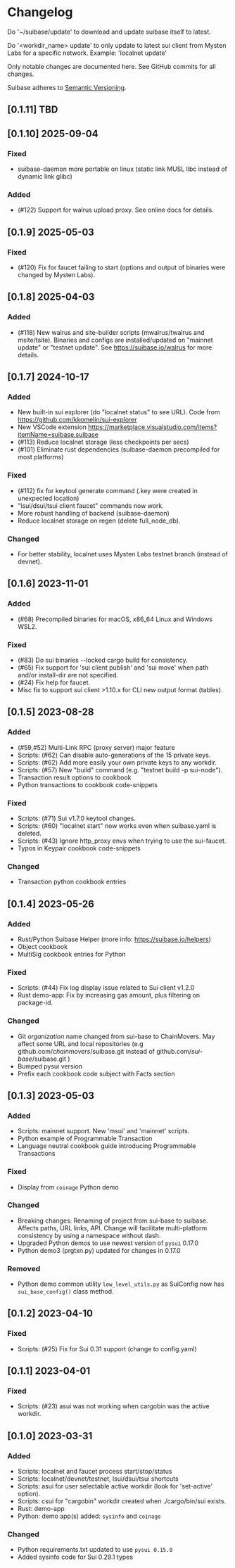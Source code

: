 # Changelog

Do '~/suibase/update' to download and update suibase itself to latest.<br>

Do '<workdir_name> update' to only update to latest sui client from Mysten Labs for a specific network. Example: 'localnet update'

Only notable changes are documented here. See GitHub commits for all changes.

Suibase adheres to [Semantic Versioning](https://semver.org/spec/v2.0.0.html).

## [0.1.11] TBD


## [0.1.10] 2025-09-04
### Fixed

- suibase-daemon more portable on linux (static link MUSL libc instead of dynamic link glibc)

### Added

- (#122) Support for walrus upload proxy. See online docs for details.

## [0.1.9] 2025-05-03
### Fixed

- (#120) Fix for faucet failing to start (options and output of binaries were changed by Mysten Labs).

## [0.1.8] 2025-04-03
### Added

- (#118) New walrus and site-builder scripts (mwalrus/twalrus and msite/tsite).
         Binaries and configs are installed/updated on "mainnet update" or "testnet update".
         See https://suibase.io/walrus for more details.

## [0.1.7] 2024-10-17
### Added

- New built-in sui explorer (do "localnet status" to see URL). Code from https://github.com/kkomelin/sui-explorer
- New VSCode extension https://marketplace.visualstudio.com/items?itemName=suibase.suibase
- (#113) Reduce localnet storage (less checkpoints per secs)
- (#101) Eliminate rust dependencies (suibase-daemon precompiled for most platforms)

### Fixed

- (#112) fix for keytool generate command (.key were created in unexpected location)
- "lsui/dsui/tsui client faucet" commands now work.
- More robust handling of backend (suibase-daemon)
- Reduce localnet storage on regen (delete full_node_db).

### Changed

- For better stability, localnet uses Mysten Labs testnet branch (instead of devnet).

## [0.1.6] 2023-11-01

### Added
- (#68) Precompiled binaries for macOS, x86_64 Linux and Windows WSL2.

### Fixed
- (#83) Do sui binaries --locked cargo build for consistency.
- (#65) Fix support for 'sui client publish' and 'sui move' when path and/or install-dir are not specified.
- (#24) Fix help for faucet.
- Misc fix to support sui client >1.10.x for CLI new output format (tables).


## [0.1.5] 2023-08-28

### Added

- (#59,#52) Multi-Link RPC (proxy server) major feature
- Scripts: (#62) Can disable auto-generations of the 15 private keys.
- Scripts: (#62) Add more easily your own private keys to any workdir.
- Scripts: (#57) New "build" command (e.g. "testnet build -p sui-node").
- Transaction result options to cookbook
- Python transactions to cookbook code-snippets

### Fixed

- Scripts: (#71) Sui v1.7.0 keytool changes.
- Scripts: (#60) "localnet start" now works even when suibase.yaml is deleted.
- Scripts: (#43) Ignore http_proxy envs when trying to use the sui-faucet.
- Typos in Keypair cookbook code-snippets

### Changed

- Transaction python cookbook entries

## [0.1.4] 2023-05-26

### Added

- Rust/Python Suibase Helper (more info: https://suibase.io/helpers)
- Object cookbook
- MultiSig cookbook entries for Python

### Fixed

- Scripts: (#44) Fix log display issue related to Sui client v1.2.0
- Rust demo-app: Fix by increasing gas amount, plus filtering on package-id.

### Changed

- Git _organization_ name changed from sui-base to ChainMovers. May affect some URL and local repositories (e.g github.com/_chainmovers_/suibase.git instead of github.com/_sui-base_/suibase.git )
- Bumped pysui version
- Prefix each cookbook code subject with Facts section

## [0.1.3] 2023-05-03

### Added

- Scripts: mainnet support. New 'msui' and 'mainnet' scripts.
- Python example of Programmable Transaction
- Language neutral cookbook guide introducing Programmable Transactions

### Fixed

- Display from `coinage` Python demo

### Changed

- Breaking changes: Renaming of project from sui-base to suibase. Affects paths, URL links, API.
  Change will facilitate multi-platform consistency by using a namespace without dash.
- Upgraded Python demos to use newest version of `pysui` 0.17.0
- Python demo3 (prgtxn.py) updated for changes in 0.17.0

### Removed

- Python demo common utility `low_level_utils.py` as SuiConfig now has `sui_base_config()` class method.

## [0.1.2] 2023-04-10

### Fixed

- Scripts: (#25) Fix for Sui 0.31 support (change to config.yaml)

## [0.1.1] 2023-04-01

### Fixed

- Scripts: (#23) asui was not working when cargobin was the active workdir.

## [0.1.0] 2023-03-31

### Added

- Scripts: localnet and faucet process start/stop/status
- Scripts: localnet/devnet/testnet, lsui/dsui/tsui shortcuts
- Scripts: asui for user selectable active workdir (look for 'set-active' option).
- Scripts: csui for "cargobin" workdir created when ./cargo/bin/sui exists.
- Rust: demo-app
- Python: demo app(s) added: `sysinfo` and `coinage`

### Changed

- Python requirements.txt updated to use `pysui 0.15.0`
- Added sysinfo code for Sui 0.29.1 types
